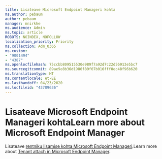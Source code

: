 ```yaml
---
title: Lisateave Microsoft Endpoint Manageri kohta
ms.author: pebaum
author: pebaum
manager: mnirkhe
ms.audience: Admin
ms.topic: article
ROBOTS: NOINDEX, NOFOLLOW
localization_priority: Priority
ms.collection: Adm_O365
ms.custom:
- "9001494"
- "4387"
ms.openlocfilehash: 75ccbb809515530e989f7a92d7c22d56913e5bc7
ms.sourcegitcommit: 89ae9e8b36d1980f89f07b016fff0ec48f96b620
ms.translationtype: HT
ms.contentlocale: et-EE
ms.lasthandoff: 04/23/2020
ms.locfileid: "43789636"
---
```

# <a name="learn-more-about-microsoft-endpoint-manager"></a><span data-ttu-id="473a8-102">Lisateave Microsoft Endpoint Manageri kohta</span><span class="sxs-lookup"><span data-stu-id="473a8-102">Learn more about Microsoft Endpoint Manager</span></span>

<span data-ttu-id="473a8-103">Lisateave [rentniku lisamise kohta Microsoft Endpoint Manageri](https://docs.microsoft.com/configmgr/tenant-attach/).</span><span class="sxs-lookup"><span data-stu-id="473a8-103">Learn more about [Tenant attach in Microsoft Endpoint Manager](https://docs.microsoft.com/configmgr/tenant-attach/).</span></span>

